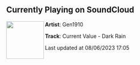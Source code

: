 ## Currently Playing on SoundCloud

[<img align="left" width="100" src="https://i1.sndcdn.com/avatars-000003134494-4rm2jq-t500x500.jpg">](https://soundcloud.com/gen1910/current-value-dark-rain)

**Artist**: Gen1910 

**Track**: Current Value - Dark Rain

Last updated at 08/06/2023 17:05

